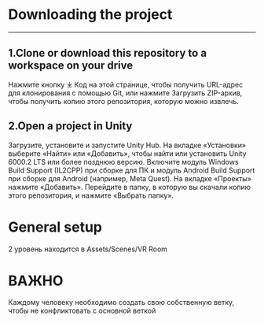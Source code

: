 # Downloading the project
---
## 1.Clone or download this repository to a workspace on your drive
Нажмите кнопку ⤓ Код на этой странице, чтобы получить URL-адрес для клонирования с помощью Git, или нажмите Загрузить ZIP-архив, чтобы получить копию этого репозитория, которую можно извлечь.
## 2.Open a project in Unity
Загрузите, установите и запустите Unity Hub.
На вкладке «Установки» выберите «Найти» или «Добавить», чтобы найти или установить Unity 6000.2 LTS или более позднюю версию. Включите модуль Windows Build Support (IL2CPP) при сборке для ПК и модуль Android Build Support при сборке для Android (например, Meta Quest).
На вкладке «Проекты» нажмите «Добавить».
Перейдите в папку, в которую вы скачали копию этого репозитория, и нажмите «Выбрать папку».

# General setup
2 уровень находится в Assets/Scenes/VR Room

# ВАЖНО 
Каждому человеку необходимо создать свою собственную ветку, чтобы не конфликтовать с основной веткой